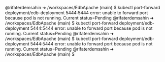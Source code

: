 @rifaterdemsahin ➜ /workspaces/EdbApache (main) $ kubectl port-forward deployment/edb-deployment 5444:5444
error: unable to forward port because pod is not running. Current status=Pending
@rifaterdemsahin ➜ /workspaces/EdbApache (main) $ kubectl port-forward deployment/edb-deployment 5444:5444
error: unable to forward port because pod is not running. Current status=Pending
@rifaterdemsahin ➜ /workspaces/EdbApache (main) $ kubectl port-forward deployment/edb-deployment 5444:5444
error: unable to forward port because pod is not running. Current status=Pending
@rifaterdemsahin ➜ /workspaces/EdbApache (main) $ 
